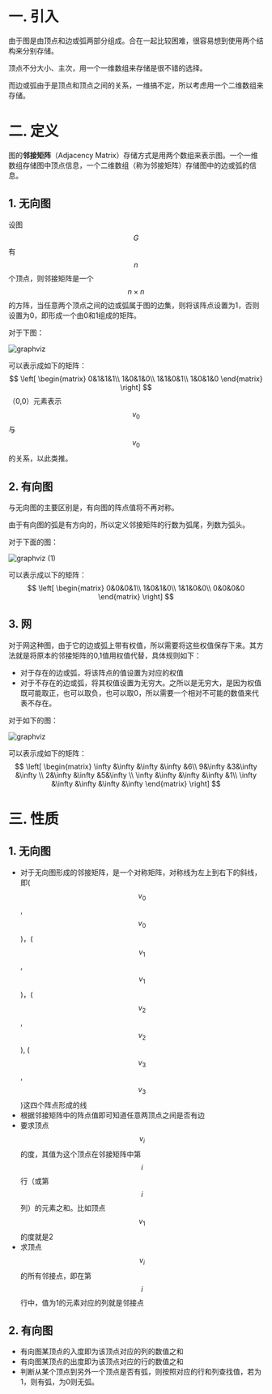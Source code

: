 # 一. 引入

由于图是由顶点和边或弧两部分组成。合在一起比较困难，很容易想到使用两个结构来分别存储。

顶点不分大小、主次，用一个一维数组来存储是很不错的选择。

而边或弧由于是顶点和顶点之间的关系，一维搞不定，所以考虑用一个二维数组来存储。



# 二. 定义

图的**邻接矩阵**（Adjacency Matrix）存储方式是用两个数组来表示图。一个一维数组存储图中顶点信息，一个二维数组（称为邻接矩阵）存储图中的边或弧的信息。

## 1. 无向图

设图$$G$$有$$n$$个顶点，则邻接矩阵是一个$$n\times n$$的方阵，当任意两个顶点之间的边或弧属于图的边集，则将该阵点设置为1，否则设置为0，即形成一个由0和1组成的矩阵。

对于下图：

![graphviz](https://user-images.githubusercontent.com/91216205/194698884-6824f934-8aef-490d-8c61-75e4e33c6724.svg)

可以表示成如下的矩阵：
$$
\left[
\begin{matrix}
0&1&1&1\\
1&0&1&0\\
1&1&0&1\\
1&0&1&0
\end{matrix}
\right]
$$
（0,0）元素表示$$v_0$$与$$v_0$$的关系，以此类推。



## 2. 有向图

与无向图的主要区别是，有向图的阵点值将不再对称。

由于有向图的弧是有方向的，所以定义邻接矩阵的行数为弧尾，列数为弧头。

对于下面的图：

![graphviz (1)](https://user-images.githubusercontent.com/91216205/194700461-e938a51c-1563-48ec-8e14-a3e163b20ed0.svg)

可以表示成以下的矩阵：
$$
\left[
\begin{matrix}
0&0&0&1\\
1&0&1&0\\
1&1&0&0\\
0&0&0&0
\end{matrix}
\right]
$$


## 3. 网

对于网这种图，由于它的边或弧上带有权值，所以需要将这些权值保存下来。其方法就是将原本的邻接矩阵的0,1值用权值代替，具体规则如下：

- 对于存在的边或弧，将该阵点的值设置为对应的权值
- 对于不存在的边或弧，将其权值设置为无穷大。之所以是无穷大，是因为权值既可能取正，也可以取负，也可以取0，所以需要一个相对不可能的数值来代表不存在。

对于如下的图：

![graphviz](https://user-images.githubusercontent.com/91216205/194704531-c79e4b2d-c2fa-4cad-b0ad-2a3934d78ddf.svg)

可以表示成如下的矩阵：
$$
\left[
\begin{matrix}
\infty &\infty &\infty &\infty &6\\
9&\infty &3&\infty &\infty \\
2&\infty &\infty &5&\infty \\
\infty &\infty &\infty &\infty &1\\
\infty &\infty &\infty &\infty &\infty
\end{matrix}
\right]
$$


# 三. 性质

## 1. 无向图

- 对于无向图形成的邻接矩阵，是一个对称矩阵，对称线为左上到右下的斜线，即($$v_0$$, $$v_0$$)，($$v_1$$, $$v_1$$)，($$v_2$$, $$v_2$$), ($$v_3$$, $$v_3$$)这四个阵点形成的线
- 根据邻接矩阵中的阵点值即可知道任意两顶点之间是否有边
- 要求顶点$$v_i$$的度，其值为这个顶点在邻接矩阵中第$$i$$行（或第$$i$$列）的元素之和。比如顶点$$v_1$$的度就是2
- 求顶点$$v_i$$的所有邻接点，即在第$$i$$行中，值为1的元素对应的列就是邻接点



## 2. 有向图

- 有向图某顶点的入度即为该顶点对应的列的数值之和
- 有向图某顶点的出度即为该顶点对应的行的数值之和
- 判断从某个顶点到另外一个顶点是否有弧，则按照对应的行和列查找值，若为1，则有弧，为0则无弧。

